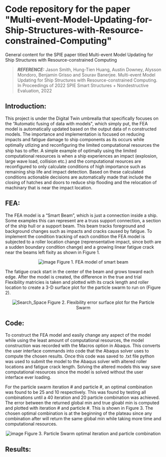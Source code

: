 # Code repository for the paper "Multi-event-Model-Updating-for-Ship-Structures-with-Resource-constrained-Computing"
General content for the SPIE paper titled Multi-event Model Updating for Ship Structures with Resource-constrained Computing
> **_REFERENCE:_** Jason Smith, Hung-Tien Huang, Austin Downey, Alysson Mondoro, Benjamin Grisso and Sourav Banerjee. Multi-event Model Updating for Ship Structures with
Resource-constrained Computing. In Proceedings of 2022 SPIE Smart Structures + Nondestructive Evaluation, 2022

## Introduction:
This project is under the Digital Twin umbrealla that specifically focuses on the “Automatic fusing of data with models", which simply put, the FEA model is automatically updated based on the output data of n constructed models. The importance and implementation is focused on reducing impacts and fatigue damage to ship components as its occurs while optimally utlizing and reconﬁguring the limited computational resources the ship has to offer. A simple example of optimally using the limited computational resources is when a ship experiences an impact (explosion, large wave load, collision etc.) and the computational reources are reconfigured to only calculate conditions of high importance such as remaining ship life and impact detection. Based on these calculated conditions actionable decisions are automatically made that include the closing of hatches and doors to reduce ship flooding and the relocation of machinary that is near the impact location. 

## FEA:
The FEA model is a “Smart Beam”, which is just a connection inside a ship. Some examples this can represent are a truss support connection, a section of the ship hull or a support beam. This beam tracks foreground and background changes such as impacts and cracks caused by fatigue. To implement the condition tracking of each condition the FEA model is subjected to a roller location change (reprensentative impact, since both are a sudden boundary condition change) and a growing linear fatigue crack near the beams left fixity as shown in Figure 1.  

<center>
  
![image](https://user-images.githubusercontent.com/69403619/158039826-71f1a82b-4392-4bee-983c-645953be15af.png)
      Figure 1. FEA model of smart beam

</center>

The fatigue crack start in the center of the beam and grows toward each edge. After the model is created, the difference in the true and trial Flexibility matricies is taken and plotted with its crack length and roller location to create a 3-D surface plot for the particle swarm to run on (Figure 2).

<center>

![Search_Space](https://user-images.githubusercontent.com/69403619/158040135-99144c21-2f0f-4cb2-803a-42448c6bee4e.png)
      Figure 2. Flexibility error surface plot for the Particle Swarm

</center>

## Code:
To construct the FEA model and easily change any aspect of the model while using the least amount of computational resources, the model construction was recorded with the Macros option in Abaqus. This converts the user interface commands into code that the Abaqus solver uses to compute the chosen results. Once this code was saved to .txt file python was used to submit the model to the Abaqus solver with altered roller locations and fatigue crack length. Solving the altered models this way save computational resources since the model is solved without the user interface ever loading.  

For the particle swarm iteration # and particle #, an optimal combination was found to be 25 and 10 respectively. This was found by testing all combinations until a 40 iteration and 20 particle combination was achieved. The error between the returned global min and true gloabl min is computed and plotted with iteration # and particle #. This is shown in Figure 3. The chosen optimal combination is at the beginning of the plateau since any combination after will return the same global min while taking more time and computational resources. 

<center>

![image](https://user-images.githubusercontent.com/69403619/158040465-5c020404-822a-47da-9fda-625bfa3443fa.png)
      Figure 3. Particle Swarm optimal iteration and particle combination

</center>



## Results:
